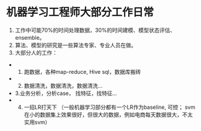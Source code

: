 # 机器学习工程师大部分工作日常
1. 工作中可能70%的时间处理数据，30%的时间建模、模型状态评估、ensemble。
2. 算法、模型的研究是一些算法专家、专业人员在做。
3. 大部分人的工作：
* 1. 跑数据，各种map-reduce, Hive sql，数据库搬砖
* 2. 数据清洗，数据清洗，数据清洗...
* 3.业务分析，分析case， 找特征，找特征...
* 4. 一招LR打天下   （一般机器学习部分都有一个LR作为baseline, 可控； svm在小的数据集上效果很好，但很大的数据，例如电商每天数据很大，不太实用svm）
